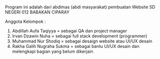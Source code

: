 Program ini adalah dari abdimas (abdi masyarakat) pembuatan Website SD NEGERI 012 BABAKAN CIPARAY

Anggota Kelompok :
1. Abdillah Aufa Taqiyya = sebagai QA dan project manager
2. Irvan Dzawin Nuha = sebagai full stack development (programmer)
3. Muhammad Nur Shodiq = sebagai desaign website atau UI/UX desain
4. Rakha Galih Nugraha Sukma = sebagai bantu UI/UX desain dan melengkapi bagian yang belum dikerjain
